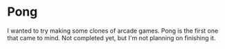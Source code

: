 # Pong
I wanted to try making some clones of arcade games. Pong is the first one that came to mind. Not completed yet, but I'm not planning on
finishing it. 
